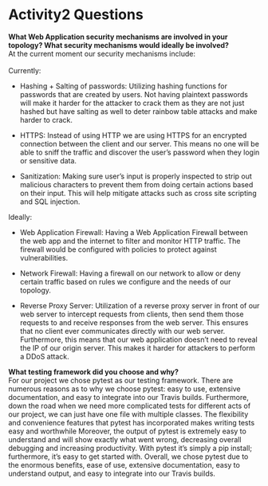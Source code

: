 # Activity2 Questions

**What Web Application security mechanisms are involved in your topology? What security mechanisms would ideally be involved?**<br/>
At the current moment our security mechanisms include:<br/>
<br/>
Currently:
* Hashing + Salting of passwords: Utilizing hashing functions for passwords that are created by users. 
Not having plaintext passwords will make it harder for the attacker to crack them as they are not just 
hashed but have salting as well to deter rainbow table attacks and make harder to crack.

* HTTPS: Instead of using HTTP we are using HTTPS for an encrypted connection between the client and our server. 
This means no one will be able to sniff the traffic and discover the user’s password when they login or sensitive data.

* Sanitization: Making sure user’s input is properly inspected to strip out malicious characters to prevent them from 
doing certain actions based on their input. This will help mitigate attacks such as cross site scripting and SQL injection.

Ideally:
* Web Application Firewall: Having a Web Application Firewall between the web app and the internet to filter and monitor HTTP traffic. 
The firewall would be configured with policies to protect against vulnerabilities.

* Network Firewall: Having a firewall on our network to allow or deny certain traffic based on rules we configure and the 
needs of our topology.

* Reverse Proxy Server: Utilization of a reverse proxy server in front of our web server to intercept requests 
from clients, then send them those requests to and receive responses from the web server. This ensures that no 
client ever communicates directly with our web server. Furthermore, this means that our web application doesn’t 
need to reveal the IP of our origin server. This makes it harder for attackers to perform a DDoS attack.


**What testing framework did you choose and why?**<br/>
For our project we chose pytest as our testing framework. There are numerous reasons as to why 
we choose pytest: easy to use, extensive documentation, and easy to integrate into our Travis builds. 
Furthermore, down the road when we need more complicated tests for different acts of our project, we 
can just have one file with multiple classes. The flexibility and convenience features that pytest has 
incorporated makes writing tests easy and worthwhile Moreover, the output of pytest is extremely easy 
to understand and will show exactly what went wrong, decreasing overall debugging and increasing productivity. 
With pytest it’s simply a pip install; furthermore, it’s easy to get started with. Overall, we chose pytest 
due to the enormous benefits, ease of use, extensive documentation, easy to understand output, and easy to 
integrate into our Travis builds.
